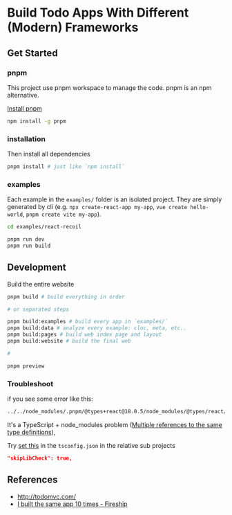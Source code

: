 # Build Todo Apps With Different (Modern) Frameworks

## Get Started

### pnpm

This project use pnpm workspace to manage the code. pnpm is an npm alternative.

[Install pnpm](https://pnpm.io/installation)

```sh
npm install -g pnpm
```

### installation

Then install all dependencies

```sh
pnpm install # just like `npm install`
```

### examples

Each example in the `examples/` folder is an isolated project. They are simply generated by cli (e.g. `npx create-react-app my-app`, `vue create hello-world`, `pnpm create vite my-app`).

```sh
cd examples/react-recoil

pnpm run dev
pnpm run build
```

## Development

Build the entire website

```sh
pnpm build # build everything in order

# or separated steps

pnpm build:examples # build every app in `examples/`
pnpm build:data # analyze every example: cloc, meta, etc..
pnpm build:pages # build web index page and layout
pnpm build:website # build the final web

#

pnpm preview
```

### Troubleshoot

if you see some error like this:

```sh
../../node_modules/.pnpm/@types+react@18.0.5/node_modules/@types/react/index.d.ts:3311:13 - error TS2717: Subsequent property declarations must have the same type.
```

It's a TypeScript + node_modules problem ([Multiple references to the same type definitions](https://stackoverflow.com/questions/52107983/typescript-subsequent-property-declarations-must-have-the-same-type-multip)),

Try [set this](https://www.typescriptlang.org/tsconfig#skipLibCheck) in the `tsconfig.json` in the relative sub projects

```json
"skipLibCheck": true,
```

## References

- <http://todomvc.com/>
- [I built the same app 10 times - Fireship](https://www.youtube.com/watch?v=cuHDQhDhvPE)
